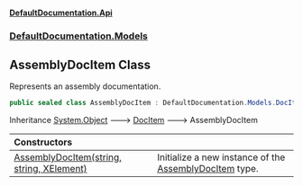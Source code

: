 #### [DefaultDocumentation\.Api](../../../index.md 'index')
### [DefaultDocumentation\.Models](../../../index.md#DefaultDocumentation.Models 'DefaultDocumentation\.Models')

## AssemblyDocItem Class

Represents an assembly documentation\.

```csharp
public sealed class AssemblyDocItem : DefaultDocumentation.Models.DocItem
```

Inheritance [System\.Object](https://docs.microsoft.com/en-us/dotnet/api/System.Object 'System\.Object') &#129106; [DocItem](../DocItem/index.md 'DefaultDocumentation\.Models\.DocItem') &#129106; AssemblyDocItem

| Constructors | |
| :--- | :--- |
| [AssemblyDocItem\(string, string, XElement\)](AssemblyDocItem(string,string,XElement).md 'DefaultDocumentation\.Models\.AssemblyDocItem\.AssemblyDocItem\(string, string, System\.Xml\.Linq\.XElement\)') | Initialize a new instance of the [AssemblyDocItem](index.md 'DefaultDocumentation\.Models\.AssemblyDocItem') type\. |
